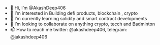 - 👋 Hi, I’m @AkashDeep406
- 👀 I’m interested in Building defi products, blockchain , crypto
- 🌱 I’m currently learning solidity and smart contract developments
- 💞️ I’m looking to collaborate on anything crypto, tecch and Badminton
- 📫 How to reach me twitter: @akashdeep406, telegram: @jakashdeep406

<!---
AkashDeep406/AkashDeep406 is a ✨ special ✨ repository because its `README.md` (this file) appears on your GitHub profile.
You can click the Preview link to take a look at your changes.
--->
